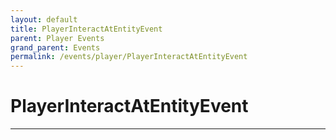 ```yaml
---
layout: default
title: PlayerInteractAtEntityEvent
parent: Player Events
grand_parent: Events
permalink: /events/player/PlayerInteractAtEntityEvent
---
```


# PlayerInteractAtEntityEvent

---
